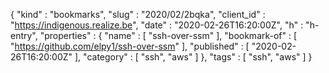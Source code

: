 {
  "kind" : "bookmarks",
  "slug" : "2020/02/2bqka",
  "client_id" : "https://indigenous.realize.be",
  "date" : "2020-02-26T16:20:00Z",
  "h" : "h-entry",
  "properties" : {
    "name" : [ "ssh-over-ssm" ],
    "bookmark-of" : [ "https://github.com/elpy1/ssh-over-ssm" ],
    "published" : [ "2020-02-26T16:20:00Z" ],
    "category" : [ "ssh", "aws" ]
  },
  "tags" : [ "ssh", "aws" ]
}
